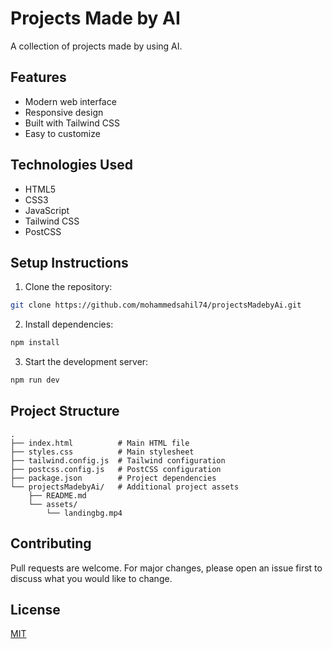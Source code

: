 # Projects Made by AI

A collection of projects made by using AI.

## Features
- Modern web interface
- Responsive design
- Built with Tailwind CSS
- Easy to customize

## Technologies Used
- HTML5
- CSS3
- JavaScript
- Tailwind CSS
- PostCSS

## Setup Instructions

1. Clone the repository:
```bash
git clone https://github.com/mohammedsahil74/projectsMadebyAi.git
```

2. Install dependencies:
```bash
npm install
```

3. Start the development server:
```bash
npm run dev
```

## Project Structure
```
.
├── index.html          # Main HTML file
├── styles.css          # Main stylesheet
├── tailwind.config.js  # Tailwind configuration
├── postcss.config.js   # PostCSS configuration
├── package.json        # Project dependencies
└── projectsMadebyAi/   # Additional project assets
    ├── README.md
    └── assets/
        └── landingbg.mp4
```

## Contributing
Pull requests are welcome. For major changes, please open an issue first to discuss what you would like to change.

## License
[MIT](https://choosealicense.com/licenses/mit/)
